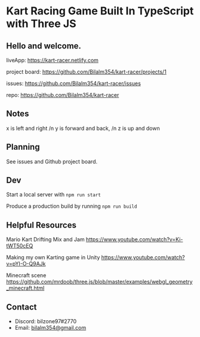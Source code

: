 # Kart Racing Game Built In TypeScript with Three JS

## Hello and welcome.

liveApp: https://kart-racer.netlify.com

project board: https://github.com/Bilalm354/kart-racer/projects/1

issues: https://github.com/Bilalm354/kart-racer/issues

repo: https://github.com/Bilalm354/kart-racer

## Notes

x is left and right /n
y is forward and back, /n
z is up and down 

## Planning

See issues and Github project board.

## Dev

Start a local server with
`npm run start`

Produce a production build by running
`npm run build`

## Helpful Resources

Mario Kart Drifting Mix and Jam
https://www.youtube.com/watch?v=Ki-tWT50cEQ

Making my own Karting game in Unity
https://www.youtube.com/watch?v=pYI-O-Q9AJk

Minecraft scene
https://github.com/mrdoob/three.js/blob/master/examples/webgl_geometry_minecraft.html

## Contact

-   Discord: bilzone97#2770
-   Email: bilalm354@gmail.com
